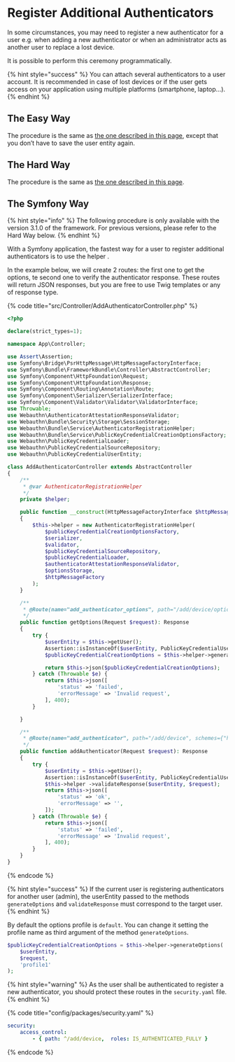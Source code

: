 # Register Additional Authenticators

In some circumstances, you may need to register a new authenticator for a user e.g. when adding a new authenticator or when an administrator acts as another user to replace a lost device.

It is possible to perform this ceremony programmatically.

{% hint style="success" %}
You can attach several authenticators to a user account. It is recommended in case of lost devices or if the user gets access on your application using multiple platforms \(smartphone, laptop…\).
{% endhint %}

## The Easy Way

The procedure is the same as [the one described in this page](../the-webauthn-server/the-easy-way/register-a-new-authentication.md), except that you don’t have to save the user entity again.

## The Hard Way

The procedure is the same as [the one described in this page](../the-webauthn-server/the-hard-way/authenticator-registration.md).

## The Symfony Way

{% hint style="info" %}
The following procedure is only available with the version 3.1.0 of the framework. For previous versions, please refer to the Hard Way below.
{% endhint %}

With a Symfony application, the fastest way for a user to register additional authenticators is to use the helper .

In the example below, we will create 2 routes: the first one to get the options, te second one to verify the authenticator response. These routes will return JSON responses, but you are free to use Twig templates or any of response type.

{% code title="src/Controller/AddAuthenticatorController.php" %}
```php
<?php

declare(strict_types=1);

namespace App\Controller;

use Assert\Assertion;
use Symfony\Bridge\PsrHttpMessage\HttpMessageFactoryInterface;
use Symfony\Bundle\FrameworkBundle\Controller\AbstractController;
use Symfony\Component\HttpFoundation\Request;
use Symfony\Component\HttpFoundation\Response;
use Symfony\Component\Routing\Annotation\Route;
use Symfony\Component\Serializer\SerializerInterface;
use Symfony\Component\Validator\Validator\ValidatorInterface;
use Throwable;
use Webauthn\AuthenticatorAttestationResponseValidator;
use Webauthn\Bundle\Security\Storage\SessionStorage;
use Webauthn\Bundle\Service\AuthenticatorRegistrationHelper;
use Webauthn\Bundle\Service\PublicKeyCredentialCreationOptionsFactory;
use Webauthn\PublicKeyCredentialLoader;
use Webauthn\PublicKeyCredentialSourceRepository;
use Webauthn\PublicKeyCredentialUserEntity;

class AddAuthenticatorController extends AbstractController
{
    /**
     * @var AuthenticatorRegistrationHelper
     */
    private $helper;

    public function __construct(HttpMessageFactoryInterface $httpMessageFactory, ValidatorInterface $validator, SerializerInterface $serializer, PublicKeyCredentialCreationOptionsFactory $publicKeyCredentialCreationOptionsFactory, PublicKeyCredentialSourceRepository $publicKeyCredentialSourceRepository, PublicKeyCredentialLoader $publicKeyCredentialLoader, AuthenticatorAttestationResponseValidator $authenticatorAttestationResponseValidator, SessionStorage $optionsStorage)
    {
        $this->helper = new AuthenticatorRegistrationHelper(
            $publicKeyCredentialCreationOptionsFactory,
            $serializer,
            $validator,
            $publicKeyCredentialSourceRepository,
            $publicKeyCredentialLoader,
            $authenticatorAttestationResponseValidator,
            $optionsStorage,
            $httpMessageFactory
        );
    }

    /**
     * @Route(name="add_authenticator_options", path="/add/device/options", schemes={"https"}, methods={"POST"})
     */
    public function getOptions(Request $request): Response
    {
        try {
            $userEntity = $this->getUser();
            Assertion::isInstanceOf($userEntity, PublicKeyCredentialUserEntity::class, 'Invalid user');
            $publicKeyCredentialCreationOptions = $this->helper->generateOptions($userEntity, $request);

            return $this->json($publicKeyCredentialCreationOptions);
        } catch (Throwable $e) {
            return $this->json([
                'status' => 'failed',
                'errorMessage' => 'Invalid request',
            ], 400);
        }

    }

    /**
     * @Route(name="add_authenticator", path="/add/device", schemes={"https"}, methods={"POST"})
     */
    public function addAuthenticator(Request $request): Response
    {
        try {
            $userEntity = $this->getUser();
            Assertion::isInstanceOf($userEntity, PublicKeyCredentialUserEntity::class, 'Invalid user');
            $this->helper ->validateResponse($userEntity, $request);
            return $this->json([
                'status' => 'ok',
                'errorMessage' => '',
            ]);
        } catch (Throwable $e) {
            return $this->json([
                'status' => 'failed',
                'errorMessage' => 'Invalid request',
            ], 400);
        }
    }
}
```
{% endcode %}

{% hint style="success" %}
If the current user is registering authenticators for another user \(admin\), the userEntity passed to the methods `generateOptions` and `validateResponse` must correspond to the target user.
{% endhint %}

By default the options profile is `default`. You can change it setting the profile name as third argument of the method `generateOptions`.

```php
$publicKeyCredentialCreationOptions = $this->helper->generateOptions(
    $userEntity,
    $request,
    'profile1'
);
```

{% hint style="warning" %}
As the user shall be authenticated to register a new authenticator, you should protect these routes in the `security.yaml` file.
{% endhint %}

{% code title="config/packages/security.yaml" %}
```yaml
security:
    access_control:
        - { path: ^/add/device,  roles: IS_AUTHENTICATED_FULLY }
```
{% endcode %}

